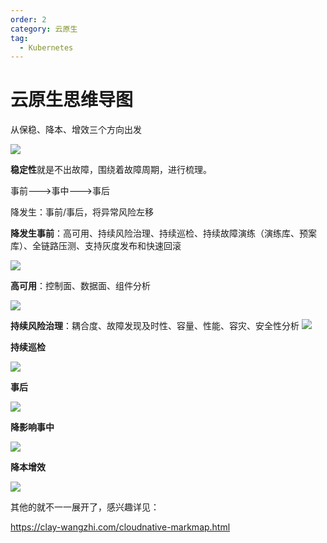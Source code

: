 ```yaml
---
order: 2
category: 云原生
tag:
  - Kubernetes
---
```


# 云原生思维导图

从保稳、降本、增效三个方向出发

 ![](https://clay-blog.oss-cn-shanghai.aliyuncs.com/img/image-20241230170947054.png)

**稳定性**就是不出故障，围绕着故障周期，进行梳理。

事前--->事中--->事后

降发生：事前/事后，将异常风险左移

**降发生事前**：高可用、持续风险治理、持续巡检、持续故障演练（演练库、预案库）、全链路压测、支持灰度发布和快速回滚

 ![](https://clay-blog.oss-cn-shanghai.aliyuncs.com/img/image-20241230171413374.png)

**高可用**：控制面、数据面、组件分析

 ![](https://clay-blog.oss-cn-shanghai.aliyuncs.com/img/image-20241230171501055.png)

**持续风险治理**：耦合度、故障发现及时性、容量、性能、容灾、安全性分析 ![](https://clay-blog.oss-cn-shanghai.aliyuncs.com/img/image-20241230171709534.png)

**持续巡检**

 ![](https://clay-blog.oss-cn-shanghai.aliyuncs.com/img/image-20241230171749044.png)

**事后**

 ![](https://clay-blog.oss-cn-shanghai.aliyuncs.com/img/image-20241230171833316.png)

**降影响事中**

![](https://clay-blog.oss-cn-shanghai.aliyuncs.com/img/image-20241230172008086.png)

**降本增效**

![](https://clay-blog.oss-cn-shanghai.aliyuncs.com/img/image-20241230172314663.png)

其他的就不一一展开了，感兴趣详见：

https://clay-wangzhi.com/cloudnative-markmap.html

